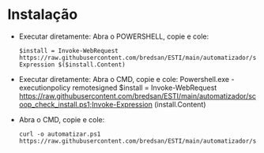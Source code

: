 # Instalação



* Executar diretamente: Abra o POWERSHELL, copie e cole:

      $install = Invoke-WebRequest https://raw.githubusercontent.com/bredsan/ESTI/main/automatizador/scoop_check_install.ps1;Invoke-Expression $($install.Content)
      
* Executar diretamente: Abra o CMD, copie e cole:
      Powershell.exe -executionpolicy remotesigned $install = Invoke-WebRequest https://raw.githubusercontent.com/bredsan/ESTI/main/automatizador/scoop_check_install.ps1;Invoke-Expression $($install.Content)



* Abra o CMD, copie e cole:

      curl -o automatizar.ps1 https://raw.githubusercontent.com/bredsan/ESTI/main/automatizador/scoop_check_install.ps1
